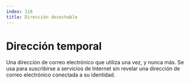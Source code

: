 ```yaml
---
index: 116
title: Dirección desechable
---
```

# Dirección temporal

Una dirección de correo electrónico que utiliza una vez, y nunca más. Se usa para suscribirse a servicios de Internet sin revelar una dirección de correo electrónico conectada a su identidad.